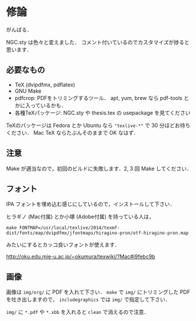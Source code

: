 # 修論

がんばる．

NGC.sty は色々と変えました．
コメント付いているのでカスタマイズが捗ると思います．

## 必要なもの

* TeX (dvipdfmx, pdflatex)
* GNU Make
* pdfcrop: PDFをトリミングするツール． apt, yum, brew なら pdf-tools とかに入っているかも．
* 各種TeXパッケージ: NGC.sty や thesis.tex の usepackage を見てください

TeXのパッケージは Fedora とか Ubuntu なら ``"texlive-*"`` で 30 分ほどお待ちください．
Mac TeX ならたぶんそのままで OK なはず．

## 注意

Make が適当なので，初回のビルドに失敗します．2, 3 回 Make してください．

## フォント

IPA フォントを埋め込む感じにしているので，インストールして下さい．

ヒラギノ (Mac付属) とか小塚 (Adobe付属) を持っている人は，
```
make FONTMAP=/usr/local/texlive/2014/texmf-dist/fonts/map/dvipdfmx/jfontmaps/hiragino-pron/otf-hiragino-pron.map
```
みたいにするとカッコ良いフォントが使えます．

http://oku.edu.mie-u.ac.jp/~okumura/texwiki/?Mac#i9febc9b

## 画像

画像は ``img/org/`` に PDF を入れて下さい．
``make`` で ``img/`` にトリミングした PDF を吐き出しますので，
``includegraphics`` では ``img/`` で指定して下さい．

``img/`` に ``*.pdf`` や ``*.xbb`` を入れると ``clean`` で消えるので注意．

